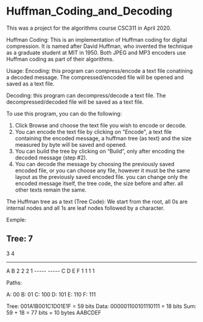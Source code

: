 # Huffman_Coding_and_Decoding

This was a project for the algorithms course CSC311 in April 2020.

Huffman Coding:
This is an implementation of Huffman coding for digital compression.
It is named after David Huffman, who invented the technique as a graduate student at MIT in 1950.
Both JPEG and MP3 encoders use Huffman coding as part of their algorithms.

Usage:
Encoding: this program can compress/encode a text file conatining a decoded message.
The compressed/encoded file will be opened and saved as a text file.

Decoding: this program can decompress/decode a text file.
The decompressed/decoded file will be saved as a text file.

To use this program, you can do the following:

1. Click Browse and choose the text file you wish to encode or decode.
2. You can encode the text file by clicking on
"Encode", a text file containing the encoded message, a huffman tree (as text) and the size measured by byte will be saved and opened.
3. You can build the tree by clicking on “Build”, only after encoding the decoded message (step #2).
4. You can decode the message by choosing the previously saved encoded file,
or you can choose any file, however it must be the same layout as the previously saved encoded file.
you can change only the encoded message itself, the tree code, the size before and after.
all other texts remain the same.

The Huffman tree as a text (Tree Code):
We start from the root, all 0s are internal nodes and all 1s are leaf nodes followed by a character.

Exmple:

Tree:
        7
  -------------
  3           4
-----     ---------
A   B     2       2
2   1   -----   -----
        C   D   E   F
        1   1   1   1

Paths:

A: 00
B: 01
C: 100
D: 101
E: 110
F: 111

Tree: 001A1B001C1D01E1F = 59 bits
Data: 000001100101110111 = 18 bits
Sum: 59 + 18 = 77 bits = 10 bytes
AABCDEF
